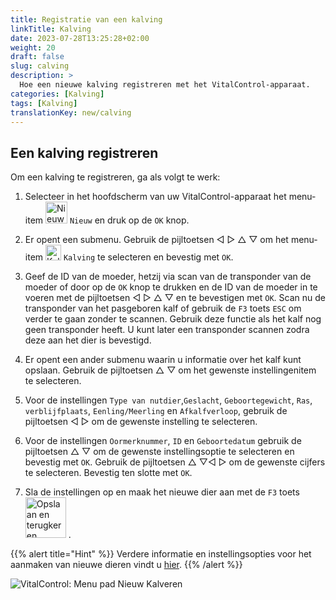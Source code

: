 ```yaml
---
title: Registratie van een kalving
linkTitle: Kalving
date: 2023-07-28T13:25:28+02:00
weight: 20
draft: false
slug: calving
description: >
  Hoe een nieuwe kalving registreren met het VitalControl-apparaat.
categories: [Kalving]
tags: [Kalving]
translationKey: new/calving
---
```

## Een kalving registreren

Om een kalving te registreren, ga als volgt te werk:

1. Selecteer in het hoofdscherm van uw VitalControl-apparaat het menu-item <img src="/icons/main/new-animal.svg" width="35" align="bottom" alt="Nieuw dier" /> `Nieuw` en druk op de `OK` knop.

2. Er opent een submenu. Gebruik de pijltoetsen ◁ ▷ △ ▽ om het menu-item <img src="/icons/actions/calving.svg" width="25" align="bottom" alt="Kalving" /> `Kalving` te selecteren en bevestig met `OK`.

3. Geef de ID van de moeder, hetzij via scan van de transponder van de moeder of door op de `OK` knop te drukken en de ID van de moeder in te voeren met de pijltoetsen ◁ ▷ △ ▽ en te bevestigen met `OK`. Scan nu de transponder van het pasgeboren kalf of gebruik de `F3` toets `ESC` om verder te gaan zonder te scannen. Gebruik deze functie als het kalf nog geen transponder heeft. U kunt later een transponder scannen zodra deze aan het dier is bevestigd.

4. Er opent een ander submenu waarin u informatie over het kalf kunt opslaan. Gebruik de pijltoetsen △ ▽ om het gewenste instellingenitem te selecteren.

5. Voor de instellingen `Type van nutdier`,`Geslacht`, `Geboortegewicht`, `Ras`, `verblijfplaats`, `Eenling/Meerling` en `Afkalfverloop`, gebruik de pijltoetsen ◁ ▷ om de gewenste instelling te selecteren.

6. Voor de instellingen `Oormerknummer`, `ID` en `Geboortedatum` gebruik de pijltoetsen △ ▽ om de gewenste instellingsoptie te selecteren en bevestig met `OK`. Gebruik de pijltoetsen △ ▽◁ ▷ om de gewenste cijfers te selecteren. Bevestig ten slotte met `OK`.

7. Sla de instellingen op en maak het nieuwe dier aan met de `F3` toets &nbsp;<img src="/icons/footer/save_exit.svg" width="65" align="bottom" alt="Opslaan en terugkeren" />&nbsp;.

{{% alert title="Hint" %}}
Verdere informatie en instellingsopties voor het aanmaken van nieuwe dieren vindt u [hier](../../settings/animal-registration/).
{{% /alert %}}

   ![VitalControl: Menu pad Nieuw Kalveren](../images/calving.png "Registreer een kalveren")
